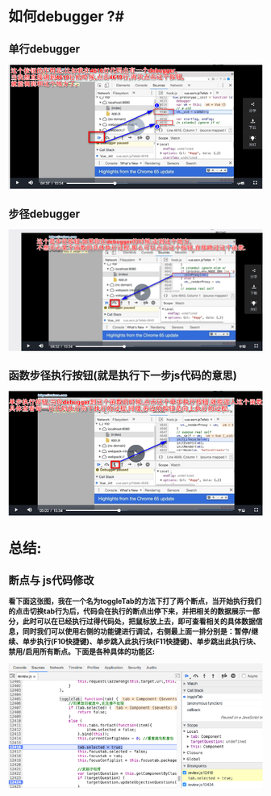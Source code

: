 # 如何debugger ?#

## 单行debugger ##
![](imgs/debugger.png)

## 步径debugger ##
![](imgs/2018-11-25_191547.png)

## 函数步径执行按钮(就是执行下一步js代码的意思) ##
![](imgs/2018-11-25_192323.png)

# 总结: #

## 断点与 js代码修改 ##

**看下面这张图，我在一个名为toggleTab的方法下打了两个断点，当开始执行我们的点击切换tab行为后，代码会在执行的断点出停下来，并把相关的数据展示一部分，此时可以在已经执行过得代码处，把鼠标放上去，即可查看相关的具体数据信息，同时我们可以使用右侧的功能键进行调试，右侧最上面一排分别是：暂停/继续、单步执行(F10快捷键)、单步跳入此执行块(F11快捷键)、单步跳出此执行块、禁用/启用所有断点。下面是各种具体的功能区:**

![](imgs/980c6de1-f378-48c3-90a5-6d865b46881f.png)